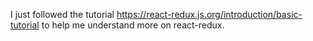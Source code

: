 I just followed the tutorial https://react-redux.js.org/introduction/basic-tutorial to help me understand more on react-redux.